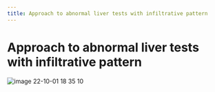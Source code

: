 ```yaml
---
title: Approach to abnormal liver tests with infiltrative pattern
---
```

# Approach to abnormal liver tests with infiltrative pattern

![image 22-10-01 18 35 10](https://i.imgur.com/UdkWLls.png)
